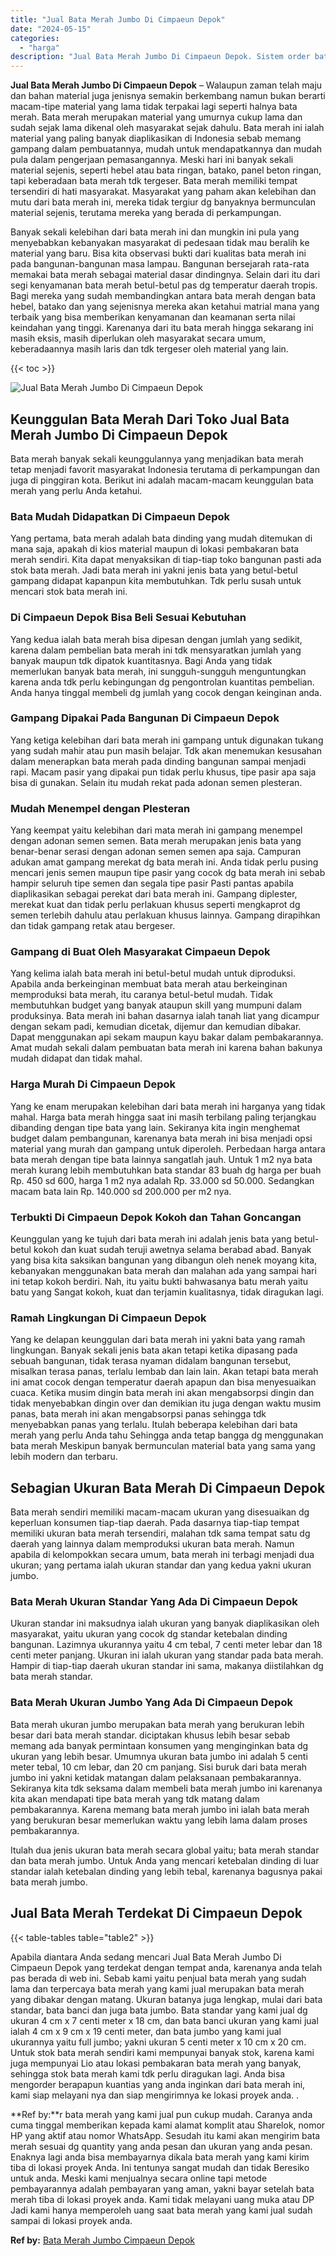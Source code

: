 ```yaml
---
title: "Jual Bata Merah Jumbo Di Cimpaeun Depok"
date: "2024-05-15"
categories: 
  - "harga"
description: "Jual Bata Merah Jumbo Di Cimpaeun Depok. Sistem order bata merah yang kami jual pun cukup mudah. Caranya anda cuma tinggal memberikan kepada kami alamat komp..."
---
```


**Jual Bata Merah Jumbo Di Cimpaeun Depok** – Walaupun zaman telah maju dan bahan material juga jenisnya semakin berkembang namun bukan berarti macam-tipe material yang lama tidak terpakai lagi seperti halnya bata merah. Bata merah merupakan material yang umurnya cukup lama dan sudah sejak lama dikenal oleh masyarakat sejak dahulu. Bata merah ini ialah material yang paling banyak diaplikasikan di Indonesia sebab memang gampang dalam pembuatannya, mudah untuk mendapatkannya dan mudah pula dalam pengerjaan pemasangannya. Meski hari ini banyak sekali material sejenis, seperti hebel atau bata ringan, batako, panel beton ringan, tapi keberadaan bata merah tdk tergeser. Bata merah memiliki tempat tersendiri di hati masyarakat. Masyarakat yang paham akan kelebihan dan mutu dari bata merah ini, mereka tidak tergiur dg banyaknya bermunculan material sejenis, terutama mereka yang berada di perkampungan.

Banyak sekali kelebihan dari bata merah ini dan mungkin ini pula yang menyebabkan kebanyakan masyarakat di pedesaan tidak mau beralih ke material yang baru. Bisa kita observasi bukti dari kualitas bata merah ini pada bangunan-bangunan masa lampau. Bangunan bersejarah rata-rata memakai bata merah sebagai material dasar dindingnya. Selain dari itu dari segi kenyamanan bata merah betul-betul pas dg temperatur daerah tropis. Bagi mereka yang sudah membandingkan antara bata merah dengan bata hebel, batako dan yang sejenisnya mereka akan ketahui matrial mana yang terbaik yang bisa memberikan kenyamanan dan keamanan serta nilai keindahan yang tinggi. Karenanya dari itu bata merah hingga sekarang ini masih eksis, masih diperlukan oleh masyarakat secara umum, keberadaannya masih laris dan tdk tergeser oleh material yang lain.

{{< toc >}}

![Jual Bata Merah Jumbo Di Cimpaeun Depok](/images/jual-bata-merah-17.png)

## Keunggulan Bata Merah Dari Toko Jual Bata Merah Jumbo Di Cimpaeun Depok

Bata merah banyak sekali keunggulannya yang menjadikan bata merah tetap menjadi favorit masyarakat Indonesia terutama di perkampungan dan juga di pinggiran kota. Berikut ini adalah macam-macam keunggulan bata merah yang perlu Anda ketahui.

### Bata Mudah Didapatkan Di Cimpaeun Depok

Yang pertama, bata merah adalah bata dinding yang mudah ditemukan di mana saja, apakah di kios material maupun di lokasi pembakaran bata merah sendiri. Kita dapat menyaksikan di tiap-tiap toko bangunan pasti ada stok bata merah. Jadi bata merah ini yakni jenis bata yang betul-betul gampang didapat kapanpun kita membutuhkan. Tdk perlu susah untuk mencari stok bata merah ini.

### Di Cimpaeun Depok Bisa Beli Sesuai Kebutuhan

Yang kedua ialah bata merah bisa dipesan dengan jumlah yang sedikit, karena dalam pembelian bata merah ini tdk mensyaratkan jumlah yang banyak maupun tdk dipatok kuantitasnya. Bagi Anda yang tidak memerlukan banyak bata merah, ini sungguh-sungguh menguntungkan karena anda tdk perlu kebingungan dg pengontrolan kuantitas pembelian. Anda hanya tinggal membeli dg jumlah yang cocok dengan keinginan anda.

### Gampang Dipakai Pada Bangunan Di Cimpaeun Depok

Yang ketiga kelebihan dari bata merah ini gampang untuk digunakan tukang yang sudah mahir atau pun masih belajar. Tdk akan menemukan kesusahan dalam menerapkan bata merah pada dinding bangunan sampai menjadi rapi. Macam pasir yang dipakai pun tidak perlu khusus, tipe pasir apa saja bisa di gunakan. Selain itu mudah rekat pada adonan semen plesteran.

### Mudah Menempel dengan Plesteran

Yang keempat yaitu kelebihan dari mata merah ini gampang menempel dengan adonan semen semen. Bata merah merupakan jenis bata yang benar-benar serasi dengan adonan semen semen apa saja. Campuran adukan amat gampang merekat dg bata merah ini. Anda tidak perlu pusing mencari jenis semen maupun tipe pasir yang cocok dg bata merah ini sebab hampir seluruh tipe semen dan segala tipe pasir Pasti pantas apabila diaplikasikan sebagai perekat dari bata merah ini. Gampang diplester, merekat kuat dan tidak perlu perlakuan khusus seperti mengkaprot dg semen terlebih dahulu atau perlakuan khusus lainnya. Gampang dirapihkan dan tidak gampang retak atau bergeser.

### Gampang di Buat Oleh Masyarakat Cimpaeun Depok

Yang kelima ialah bata merah ini betul-betul mudah untuk diproduksi. Apabila anda berkeinginan membuat bata merah atau berkeinginan memproduksi bata merah, itu caranya betul-betul mudah. Tidak membutuhkan budget yang banyak ataupun skill yang mumpuni dalam produksinya. Bata merah ini bahan dasarnya ialah tanah liat yang dicampur dengan sekam padi, kemudian dicetak, dijemur dan kemudian dibakar. Dapat menggunakan api sekam maupun kayu bakar dalam pembakarannya. Amat mudah sekali dalam pembuatan bata merah ini karena bahan bakunya mudah didapat dan tidak mahal.

### Harga Murah Di Cimpaeun Depok

Yang ke enam merupakan kelebihan dari bata merah ini harganya yang tidak mahal. Harga bata merah hingga saat ini masih terbilang paling terjangkau dibanding dengan tipe bata yang lain. Sekiranya kita ingin menghemat budget dalam pembangunan, karenanya bata merah ini bisa menjadi opsi material yang murah dan gampang untuk diperoleh. Perbedaan harga antara bata merah dengan tipe bata lainnya sangatlah jauh. Untuk 1 m2 nya bata merah kurang lebih membutuhkan bata standar 83 buah dg harga per buah Rp. 450 sd 600, harga 1 m2 nya adalah Rp. 33.000 sd 50.000. Sedangkan macam bata lain Rp. 140.000 sd 200.000 per m2 nya.

### Terbukti Di Cimpaeun Depok Kokoh dan Tahan Goncangan

Keunggulan yang ke tujuh dari bata merah ini adalah jenis bata yang betul-betul kokoh dan kuat sudah teruji awetnya selama berabad abad. Banyak yang bisa kita saksikan bangunan yang dibangun oleh nenek moyang kita, kebanyakan menggunakan bata merah dan malahan ada yang sampai hari ini tetap kokoh berdiri. Nah, itu yaitu bukti bahwasanya batu merah yaitu batu yang Sangat kokoh, kuat dan terjamin kualitasnya, tidak diragukan lagi.

### Ramah Lingkungan Di Cimpaeun Depok

Yang ke delapan keunggulan dari bata merah ini yakni bata yang ramah lingkungan. Banyak sekali jenis bata akan tetapi ketika dipasang pada sebuah bangunan, tidak terasa nyaman didalam bangunan tersebut, misalkan terasa panas, terlalu lembab dan lain lain. Akan tetapi bata merah ini amat cocok dengan temperatur daerah apapun dan bisa menyesuaikan cuaca. Ketika musim dingin bata merah ini akan mengabsorpsi dingin dan tidak menyebabkan dingin over dan demikian itu juga dengan waktu musim panas, bata merah ini akan mengabsorpsi panas sehingga tdk menyebabkan panas yang terlalu. Itulah beberapa kelebihan dari bata merah yang perlu Anda tahu Sehingga anda tetap bangga dg menggunakan bata merah Meskipun banyak bermunculan material bata yang sama yang lebih modern dan terbaru.

## Sebagian Ukuran Bata Merah Di Cimpaeun Depok

Bata merah sendiri memiliki macam-macam ukuran yang disesuaikan dg keperluan konsumen tiap-tiap daerah. Pada dasarnya tiap-tiap tempat memiliki ukuran bata merah tersendiri, malahan tdk sama tempat satu dg daerah yang lainnya dalam memproduksi ukuran bata merah. Namun apabila di kelompokkan secara umum, bata merah ini terbagi menjadi dua ukuran; yang pertama ialah ukuran standar dan yang kedua yakni ukuran jumbo.

### Bata Merah Ukuran Standar Yang Ada Di Cimpaeun Depok

Ukuran standar ini maksudnya ialah ukuran yang banyak diaplikasikan oleh masyarakat, yaitu ukuran yang cocok dg standar ketebalan dinding bangunan. Lazimnya ukurannya yaitu 4 cm tebal, 7 centi meter lebar dan 18 centi meter panjang. Ukuran ini ialah ukuran yang standar pada bata merah. Hampir di tiap-tiap daerah ukuran standar ini sama, makanya diistilahkan dg bata merah standar.

### Bata Merah Ukuran Jumbo Yang Ada Di Cimpaeun Depok

Bata merah ukuran jumbo merupakan bata merah yang berukuran lebih besar dari bata merah standar. diciptakan khusus lebih besar sebab memang ada banyak permintaan konsumen yang menginginkan bata dg ukuran yang lebih besar. Umumnya ukuran bata jumbo ini adalah 5 centi meter tebal, 10 cm lebar, dan 20 cm panjang. Sisi buruk dari bata merah jumbo ini yakni ketidak matangan dalam pelaksanaan pembakarannya. Sekiranya kita tdk seksama dalam membeli bata merah jumbo ini karenanya kita akan mendapati tipe bata merah yang tdk matang dalam pembakarannya. Karena memang bata merah jumbo ini ialah bata merah yang berukuran besar memerlukan waktu yang lebih lama dalam proses pembakarannya.

Itulah dua jenis ukuran bata merah secara global yaitu; bata merah standar dan bata merah jumbo. Untuk Anda yang mencari ketebalan dinding di luar standar ialah ketebalan dinding yang lebih tebal, karenanya bagusnya pakai bata merah jumbo.

## Jual Bata Merah Terdekat Di Cimpaeun Depok

{{< table-tables table="table2" >}}

Apabila diantara Anda sedang mencari Jual Bata Merah Jumbo Di Cimpaeun Depok yang terdekat dengan tempat anda, karenanya anda telah pas berada di web ini. Sebab kami yaitu penjual bata merah yang sudah lama dan terpercaya bata merah yang kami jual merupakan bata merah yang dibakar dengan matang. Ukuran batanya juga lengkap, mulai dari bata standar, bata banci dan juga bata jumbo. Bata standar yang kami jual dg ukuran 4 cm x 7 centi meter x 18 cm, dan bata banci ukuran yang kami jual ialah 4 cm x 9 cm x 19 centi meter, dan bata jumbo yang kami jual ukurannya yaitu full jumbo; yakni ukuran 5 centi meter x 10 cm x 20 cm. Untuk stok bata merah sendiri kami mempunyai banyak stok, karena kami juga mempunyai Lio atau lokasi pembakaran bata merah yang banyak, sehingga stok bata merah kami tdk perlu diragukan lagi. Anda bisa mengorder berapapun kuantias yang anda inginkan dari bata merah ini, kami siap melayani nya dan siap mengirimnya ke lokasi proyek anda.
.

**Ref by:**r bata merah yang kami jual pun cukup mudah. Caranya anda cuma tinggal memberikan kepada kami alamat komplit atau Sharelok, nomor HP yang aktif atau nomor WhatsApp. Sesudah itu kami akan mengirim bata merah sesuai dg quantity yang anda pesan dan ukuran yang anda pesan. Enaknya lagi anda bisa membayarnya dikala bata merah yang kami kirim tiba di lokasi proyek Anda. Ini tentunya sangat mudah dan tidak Beresiko untuk anda. Meski kami menjualnya secara online tapi metode pembayarannya adalah pembayaran yang aman, yakni bayar setelah bata merah tiba di lokasi proyek anda. Kami tidak melayani uang muka atau DP Jadi kami hanya memperoleh uang saat bata merah yang kami jual sudah sampai di lokasi proyek anda.

**Ref by:** [Bata Merah Jumbo Cimpaeun Depok](https://id.wikipedia.org/wiki/Bata)
